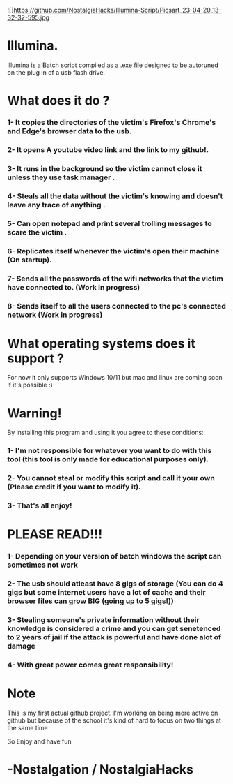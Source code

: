 ![]https://github.com/NostalgiaHacks/Illumina-Script/Picsart_23-04-20_13-32-32-595.jpg

# Illumina.
Illumina is a Batch script compiled as a .exe file designed to be autoruned on the plug in of a usb flash drive.

# What does it do ?

### 1- It copies the directories of the victim's Firefox's Chrome's and Edge's browser data to the usb.
### 2- It opens A youtube video link and the link to my github!.
### 3- It runs in the background so the victim cannot close it unless they use task manager .
### 4- Steals all the data without the victim's knowing and doesn't leave any trace of anything .
### 5- Can open notepad and print several trolling messages to scare the victim .
### 6- Replicates itself whenever the victim's open their machine (On startup).
### 7- Sends all the passwords of the wifi networks that the victim have connected to. (Work in progress)
### 8- Sends itself to all the users connected to the pc's connected network (Work in progress)

# What operating systems does it support ?

For now it only supports Windows 10/11 but mac and linux are coming soon if it's possible :)

# Warning!

By installing this program and using it you agree to these conditions:

### 1- I'm not responsible for whatever you want to do with this tool (this tool is only made for educational purposes only).
### 2- You cannot steal or modify this script and call it your own (Please credit if you want to modify it).
### 3- That's all enjoy!

# PLEASE READ!!!

### 1- Depending on your version of batch windows the script can sometimes not work 
### 2- The usb should atleast have 8 gigs of storage (You can do 4 gigs but some internet users have a lot of cache and their browser files can grow BIG (going up to 5 gigs!))
### 3- Stealing someone's private information without their knowledge is considered a crime and you can get senetenced to 2 years of jail if the attack is powerful and have done alot of damage
### 4- With great power comes great responsibility!

# Note

This is my first actual github project. I'm working on being more active on github but because of the school it's kind of hard to focus on two things at the same time

So Enjoy and have fun 

# -Nostalgation / NostalgiaHacks 
